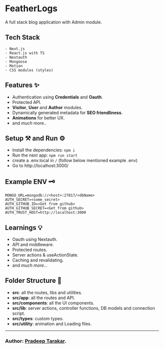 # FeatherLogs

A full stack blog application with Admin module.

## Tech Stack

```
- Next.js
- React.js with TS
- Nextauth
- Mongoose
- Motion
- CSS modules (styles)
```

## Features ✨

- Authentication using **Credentials** and **Oauth**.
- Protected API.
- **Visitor**, **User** and **Author** modules.
- Dynamically generated metadata for **SEO friendliness**.
- **Animations** for better UX.
- and _much more_..

## Setup ⚒️ and Run ⚙️

- Install the dependencies: `npm i`
- Run the next app: `npm run start`
- create a .env.local in `/` (follow below mentioned example .env)
- Go to http://localhost:3000/

## Example ENV 🗝️

```
MONGO_URL=mongodb://<host>:27017/<dbName>
AUTH_SECRET=<some_secret>
AUTH_GITHUB_ID=<Get from github>
AUTH_GITHUB_SECRET=<Get from github>
AUTH_TRUST_HOST=http://localhost:3000
```

## Learnings 💡

- Oauth using Nextauth.
- API and middleware.
- Protected routes.
- Server actions & useActionState.
- Caching and revalidating.
- and _much more..._

## Folder Structure 📁

- **src**: all the routes, libs and utilities.
- **src/app**: all the routes and API.
- **src/components**: all the UI components.
- **src/lib**: server actions, controller functions, DB models and connection script.
- **src/types**: custom types.
- **src/utility**: animation and Loading files.

--- 
### Author: [Pradeep Tarakar](https://pradeept.netlify.app).
